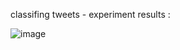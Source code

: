 classifing tweets - experiment results :

![image](https://github.com/user-attachments/assets/da0e6805-47e9-401a-a151-2af8f2cde117)
